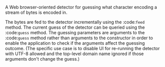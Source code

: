 A Web browser-oriented detector for guessing what character
encoding a stream of bytes is encoded in.

The bytes are fed to the detector incrementally using the :code:`feed`
method. The current guess of the detector can be queried using
the :code:`guess` method. The guessing parameters are arguments to the
:code:`guess` method rather than arguments to the constructor in order
to enable the application to check if the arguments affect the
guessing outcome. (The specific use case is to disable UI for
re-running the detector with UTF-8 allowed and the top-level
domain name ignored if those arguments don't change the guess.)
